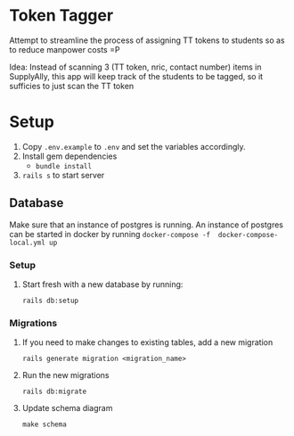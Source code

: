 # Token Tagger

Attempt to streamline the process of assigning TT tokens to students so as to reduce manpower costs =P

Idea: Instead of scanning 3 (TT token, nric, contact number) items in SupplyAlly, this app will keep track of the students to be tagged, so it sufficies to just scan the TT token

# Setup
1. Copy `.env.example` to `.env` and set the variables accordingly.
1. Install gem dependencies
    - `bundle install`
1. `rails s` to start server

## Database
Make sure that an instance of postgres is running. An instance of postgres can be started in docker by running `docker-compose -f  docker-compose-local.yml up`

### Setup

1. Start fresh with a new database by running:
    ```
    rails db:setup
    ```

### Migrations

1. If you need to make changes to existing tables, add a new migration
    ```
    rails generate migration <migration_name>
    ```

2. Run the new migrations
    ```
    rails db:migrate
    ```

3. Update schema diagram

    ```
    make schema
    ```
